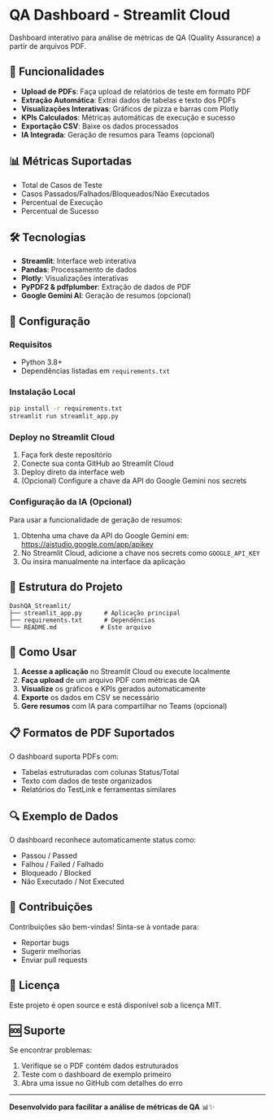 # QA Dashboard - Streamlit Cloud

Dashboard interativo para análise de métricas de QA (Quality Assurance) a partir de arquivos PDF.

## 🚀 Funcionalidades

- **Upload de PDFs**: Faça upload de relatórios de teste em formato PDF
- **Extração Automática**: Extrai dados de tabelas e texto dos PDFs
- **Visualizações Interativas**: Gráficos de pizza e barras com Plotly
- **KPIs Calculados**: Métricas automáticas de execução e sucesso
- **Exportação CSV**: Baixe os dados processados
- **IA Integrada**: Geração de resumos para Teams (opcional)

## 📊 Métricas Suportadas

- Total de Casos de Teste
- Casos Passados/Falhados/Bloqueados/Não Executados
- Percentual de Execução
- Percentual de Sucesso

## 🛠️ Tecnologias

- **Streamlit**: Interface web interativa
- **Pandas**: Processamento de dados
- **Plotly**: Visualizações interativas
- **PyPDF2 & pdfplumber**: Extração de dados de PDF
- **Google Gemini AI**: Geração de resumos (opcional)

## 🔧 Configuração

### Requisitos
- Python 3.8+
- Dependências listadas em `requirements.txt`

### Instalação Local
```bash
pip install -r requirements.txt
streamlit run streamlit_app.py
```

### Deploy no Streamlit Cloud

1. Faça fork deste repositório
2. Conecte sua conta GitHub ao Streamlit Cloud
3. Deploy direto da interface web
4. (Opcional) Configure a chave da API do Google Gemini nos secrets

### Configuração da IA (Opcional)

Para usar a funcionalidade de geração de resumos:

1. Obtenha uma chave da API do Google Gemini em: https://aistudio.google.com/app/apikey
2. No Streamlit Cloud, adicione a chave nos secrets como `GOOGLE_API_KEY`
3. Ou insira manualmente na interface da aplicação

## 📁 Estrutura do Projeto

```
DashQA_Streamlit/
├── streamlit_app.py      # Aplicação principal
├── requirements.txt      # Dependências
└── README.md            # Este arquivo
```

## 🎯 Como Usar

1. **Acesse a aplicação** no Streamlit Cloud ou execute localmente
2. **Faça upload** de um arquivo PDF com métricas de QA
3. **Visualize** os gráficos e KPIs gerados automaticamente
4. **Exporte** os dados em CSV se necessário
5. **Gere resumos** com IA para compartilhar no Teams (opcional)

## 📋 Formatos de PDF Suportados

O dashboard suporta PDFs com:
- Tabelas estruturadas com colunas Status/Total
- Texto com dados de teste organizados
- Relatórios do TestLink e ferramentas similares

## 🔍 Exemplo de Dados

O dashboard reconhece automaticamente status como:
- Passou / Passed
- Falhou / Failed / Falhado
- Bloqueado / Blocked
- Não Executado / Not Executed

## 🤝 Contribuições

Contribuições são bem-vindas! Sinta-se à vontade para:
- Reportar bugs
- Sugerir melhorias
- Enviar pull requests

## 📄 Licença

Este projeto é open source e está disponível sob a licença MIT.

## 🆘 Suporte

Se encontrar problemas:
1. Verifique se o PDF contém dados estruturados
2. Teste com o dashboard de exemplo primeiro
3. Abra uma issue no GitHub com detalhes do erro

---

**Desenvolvido para facilitar a análise de métricas de QA** 📊✨

